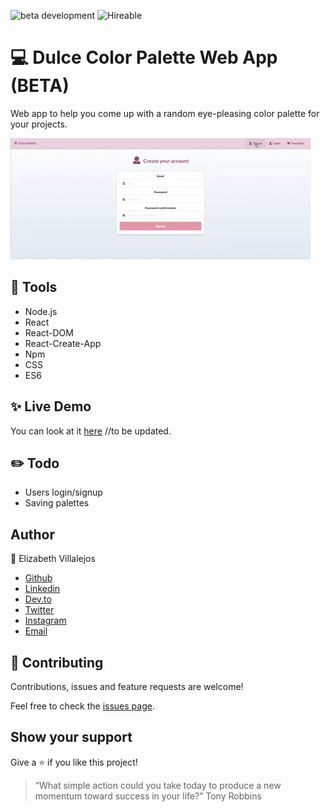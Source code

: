 ![beta development](https://img.shields.io/badge/beta-development-green?style=flat-square)
![Hireable](https://cdn.rawgit.com/hiendv/hireable/master/styles/default/yes.svg)

# 💻 Dulce Color Palette Web App (BETA)

Web app to help you come up with a random eye-pleasing color palette for your projects.  

![alt text](docs/giphy.gif)

## 🔨 Tools
- Node.js
- React
- React-DOM
- React-Create-App
- Npm
- CSS
- ES6


## ✨ Live Demo

You can look at it [here]() //to be updated.


## :pencil2: Todo
- Users login/signup
- Saving palettes

## Author

👤 Elizabeth Villalejos

- [Github](https://github.com/misselliev)
- [Linkedin](https://linkedin.com/ellievillalejos)
- [Dev.to](https://dev.to/misselliev)
- [Twitter](https://twitter.com/miss_elliev/)
- [Instagram](https://www.instagram.com/miss_elliev/)
- [Email](mailto:elizabeth.villalejos@gmail.com?subject=Website%20Inquiry)


## 🤝 Contributing

Contributions, issues and feature requests are welcome!

Feel free to check the [issues page](issues/).

## Show your support

Give a ⭐️ if you like this project!

> “What simple action could you take today to produce a new momentum toward success in your life?” Tony Robbins
